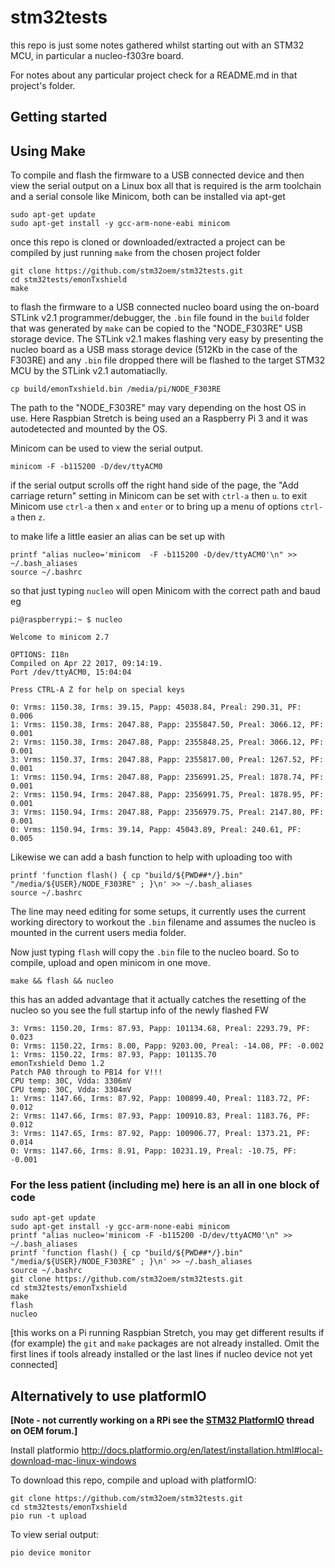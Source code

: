 # stm32tests

this repo is just some notes gathered whilst starting out with an STM32 MCU, in particular a nucleo-f303re board.

For notes about any particular project check for a README.md in that project's folder.

## Getting started

## Using Make

To compile and flash the firmware to a USB connected device and then view the serial output on a Linux box all that is required is the arm toolchain and a serial console like Minicom, both can be installed via apt-get

```
sudo apt-get update
sudo apt-get install -y gcc-arm-none-eabi minicom
```

once this repo is cloned or downloaded/extracted a project can be compiled by just running `make` from the chosen project folder

```
git clone https://github.com/stm32oem/stm32tests.git
cd stm32tests/emonTxshield
make
```

to flash the firmware to a USB connected nucleo board using the on-board STLink v2.1 programmer/debugger, the `.bin` file found in the `build` folder that was generated by `make` can be copied to the "NODE_F303RE" USB storage device. The STLink v2.1 makes flashing very easy by presenting the nucleo board as a USB mass storage device (512Kb in the case of the F303RE) and any `.bin` file dropped there will be flashed to the target STM32 MCU by the STLink v2.1 automatiaclly.

```
cp build/emonTxshield.bin /media/pi/NODE_F303RE
```

The path to the "NODE_F303RE" may vary depending on the host OS in use. Here Raspbian Stretch is being used an a Raspberry Pi 3 and it was autodetected and mounted by the OS.

Minicom can be used to view the serial output.
```
minicom -F -b115200 -D/dev/ttyACM0
```
if the serial output scrolls off the right hand side of the page, the "Add carriage return" setting in Minicom can be set with `ctrl-a` then `u`. to exit Minicom use `ctrl-a` then `x` and `enter` or to bring up a menu of options `ctrl-a` then `z`.

to make life a little easier an alias can be set up with
```
printf "alias nucleo='minicom  -F -b115200 -D/dev/ttyACM0'\n" >> ~/.bash_aliases
source ~/.bashrc
```
so that just typing `nucleo` will open Minicom with the correct path and baud eg
```
pi@raspberrypi:~ $ nucleo

Welcome to minicom 2.7

OPTIONS: I18n
Compiled on Apr 22 2017, 09:14:19.
Port /dev/ttyACM0, 15:04:04

Press CTRL-A Z for help on special keys

0: Vrms: 1150.38, Irms: 39.15, Papp: 45038.84, Preal: 290.31, PF: 0.006
1: Vrms: 1150.38, Irms: 2047.88, Papp: 2355847.50, Preal: 3066.12, PF: 0.001
2: Vrms: 1150.38, Irms: 2047.88, Papp: 2355848.25, Preal: 3066.12, PF: 0.001
3: Vrms: 1150.37, Irms: 2047.88, Papp: 2355817.00, Preal: 1267.52, PF: 0.001
1: Vrms: 1150.94, Irms: 2047.88, Papp: 2356991.25, Preal: 1878.74, PF: 0.001
2: Vrms: 1150.94, Irms: 2047.88, Papp: 2356991.75, Preal: 1878.95, PF: 0.001
3: Vrms: 1150.94, Irms: 2047.88, Papp: 2356979.75, Preal: 2147.80, PF: 0.001
0: Vrms: 1150.94, Irms: 39.14, Papp: 45043.89, Preal: 240.61, PF: 0.005
```
Likewise we can add a bash function to help with uploading too with
```
printf 'function flash() { cp "build/${PWD##*/}.bin" "/media/${USER}/NODE_F303RE" ; }\n' >> ~/.bash_aliases
source ~/.bashrc
```
The line may need editing for some setups, it currently uses the current working directory to workout the `.bin` filename and assumes the nucleo is mounted in the current users media folder.

Now just typing `flash` will copy the `.bin` file to the nucleo board. So to compile, upload and open minicom in one move.
```
make && flash && nucleo
```
this has an added advantage that it actually catches the resetting of the nucleo so you see the full startup info of the newly flashed FW
```
3: Vrms: 1150.20, Irms: 87.93, Papp: 101134.68, Preal: 2293.79, PF: 0.023
0: Vrms: 1150.22, Irms: 8.00, Papp: 9203.00, Preal: -14.08, PF: -0.002
1: Vrms: 1150.22, Irms: 87.93, Papp: 101135.70
emonTxshield Demo 1.2
Patch PA0 through to PB14 for V!!!
CPU temp: 30C, Vdda: 3306mV
CPU temp: 30C, Vdda: 3304mV
1: Vrms: 1147.66, Irms: 87.92, Papp: 100899.40, Preal: 1183.72, PF: 0.012
2: Vrms: 1147.66, Irms: 87.93, Papp: 100910.83, Preal: 1183.76, PF: 0.012
3: Vrms: 1147.65, Irms: 87.92, Papp: 100906.77, Preal: 1373.21, PF: 0.014
0: Vrms: 1147.66, Irms: 8.91, Papp: 10231.19, Preal: -10.75, PF: -0.001
```


### For the less patient (including me) here is an all in one block of code

```
sudo apt-get update
sudo apt-get install -y gcc-arm-none-eabi minicom
printf "alias nucleo='minicom -F -b115200 -D/dev/ttyACM0'\n" >> ~/.bash_aliases
printf 'function flash() { cp "build/${PWD##*/}.bin" "/media/${USER}/NODE_F303RE" ; }\n' >> ~/.bash_aliases
source ~/.bashrc
git clone https://github.com/stm32oem/stm32tests.git
cd stm32tests/emonTxshield
make
flash
nucleo
```
[this works on a Pi running Raspbian Stretch, you may get different results if (for example) the `git` and `make` packages are not already installed. Omit the first lines if tools already installed or the last lines if nucleo device not yet connected]



## Alternatively to use platformIO

**[Note - not currently working on a RPi see the [STM32 PlatformIO](https://community.openenergymonitor.org/t/stm32-platformio/7015?u=pb66) thread on OEM forum.]**

Install platformio http://docs.platformio.org/en/latest/installation.html#local-download-mac-linux-windows

To download this repo, compile and upload with platformIO:

```
git clone https://github.com/stm32oem/stm32tests.git
cd stm32tests/emonTxshield
pio run -t upload
```

To view serial output:

`pio device monitor`


